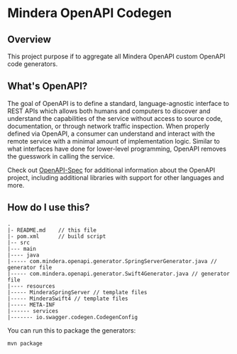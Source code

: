 # Mindera OpenAPI Codegen 

## Overview
This project purpose if to aggregate all Mindera OpenAPI custom OpenAPI code generators.

## What's OpenAPI?
The goal of OpenAPI is to define a standard, language-agnostic interface to REST APIs which allows both humans and computers to discover and understand the capabilities of the service without access to source code, documentation, or through network traffic inspection. When properly defined via OpenAPI, a consumer can understand and interact with the remote service with a minimal amount of implementation logic. Similar to what interfaces have done for lower-level programming, OpenAPI removes the guesswork in calling the service.


Check out [OpenAPI-Spec](https://github.com/OAI/OpenAPI-Specification) for additional information about the OpenAPI project, including additional libraries with support for other languages and more. 

## How do I use this?

```
.
|- README.md    // this file
|- pom.xml      // build script
|-- src
|--- main
|---- java
|----- com.mindera.openapi.generator.SpringServerGenerator.java // generator file
|----- com.mindera.openapi.generator.Swift4Generator.java // generator file
|---- resources
|----- MinderaSpringServer // template files
|----- MinderaSwift4 // template files
|----- META-INF
|------ services
|------- io.swagger.codegen.CodegenConfig
```

You can run this to package the generators:

```
mvn package
```
